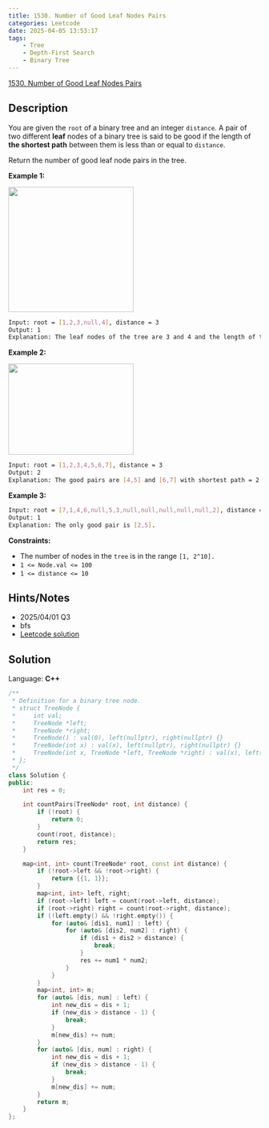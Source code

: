 ```yaml
---
title: 1530. Number of Good Leaf Nodes Pairs
categories: Leetcode
date: 2025-04-05 13:53:17
tags:
    - Tree
    - Depth-First Search
    - Binary Tree
---
```


[1530. Number of Good Leaf Nodes Pairs](https://leetcode.com/problems/number-of-good-leaf-nodes-pairs/description/?envType=company&envId=tiktok&favoriteSlug=tiktok-six-months)

## Description

You are given the `root` of a binary tree and an integer `distance`. A pair of two different **leaf**  nodes of a binary tree is said to be good if the length of **the shortest path**  between them is less than or equal to `distance`.

Return the number of good leaf node pairs in the tree.

**Example 1:**

<img alt="" src="https://assets.leetcode.com/uploads/2020/07/09/e1.jpg" style="width: 250px; height: 250px;">

```bash
Input: root = [1,2,3,null,4], distance = 3
Output: 1
Explanation: The leaf nodes of the tree are 3 and 4 and the length of the shortest path between them is 3. This is the only good pair.
```

**Example 2:**

<img alt="" src="https://assets.leetcode.com/uploads/2020/07/09/e2.jpg" style="width: 250px; height: 182px;">

```bash
Input: root = [1,2,3,4,5,6,7], distance = 3
Output: 2
Explanation: The good pairs are [4,5] and [6,7] with shortest path = 2. The pair [4,6] is not good because the length of ther shortest path between them is 4.
```

**Example 3:**

```bash
Input: root = [7,1,4,6,null,5,3,null,null,null,null,null,2], distance = 3
Output: 1
Explanation: The only good pair is [2,5].
```

**Constraints:**

- The number of nodes in the `tree` is in the range `[1, 2^10].`
- `1 <= Node.val <= 100`
- `1 <= distance <= 10`

## Hints/Notes

- 2025/04/01 Q3
- bfs
- [Leetcode solution](https://leetcode.com/problems/number-of-good-leaf-nodes-pairs/editorial)

## Solution

Language: **C++**

```C++
/**
 * Definition for a binary tree node.
 * struct TreeNode {
 *     int val;
 *     TreeNode *left;
 *     TreeNode *right;
 *     TreeNode() : val(0), left(nullptr), right(nullptr) {}
 *     TreeNode(int x) : val(x), left(nullptr), right(nullptr) {}
 *     TreeNode(int x, TreeNode *left, TreeNode *right) : val(x), left(left), right(right) {}
 * };
 */
class Solution {
public:
    int res = 0;

    int countPairs(TreeNode* root, int distance) {
        if (!root) {
            return 0;
        }
        count(root, distance);
        return res;
    }

    map<int, int> count(TreeNode* root, const int distance) {
        if (!root->left && !root->right) {
            return {{1, 1}};
        }
        map<int, int> left, right;
        if (root->left) left = count(root->left, distance);
        if (root->right) right = count(root->right, distance);
        if (!left.empty() && !right.empty()) {
            for (auto& [dis1, num1] : left) {
                for (auto& [dis2, num2] : right) {
                    if (dis1 + dis2 > distance) {
                        break;
                    }
                    res += num1 * num2;
                }
            }
        }
        map<int, int> m;
        for (auto& [dis, num] : left) {
            int new_dis = dis + 1;
            if (new_dis > distance - 1) {
                break;
            }
            m[new_dis] += num;
        }
        for (auto& [dis, num] : right) {
            int new_dis = dis + 1;
            if (new_dis > distance - 1) {
                break;
            }
            m[new_dis] += num;
        }
        return m;
    }
};
```
